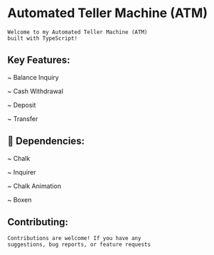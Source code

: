 # Automated Teller Machine (ATM) 
    Welcome to my Automated Teller Machine (ATM)  
    built with TypeScript!

## Key Features:
~ Balance Inquiry

~ Cash Withdrawal

~ Deposit

~ Transfer

## 🔗 Dependencies:
~ Chalk

~ Inquirer

~ Chalk Animation

~ Boxen 

## Contributing:
    Contributions are welcome! If you have any 
    suggestions, bug reports, or feature requests